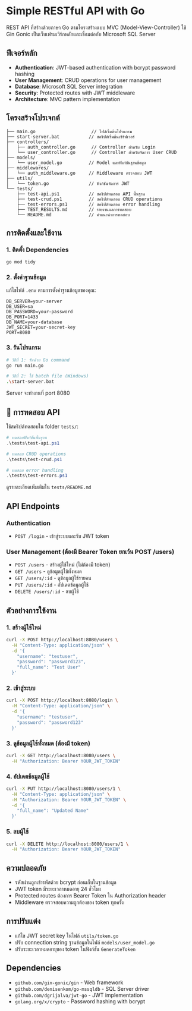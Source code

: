 # Simple RESTful API with Go

REST API ที่สร้างด้วยภาษา Go ตามโครงสร้างแบบ MVC (Model-View-Controller) ใช้ Gin Gonic เป็นเว็บเฟรมเวิร์กหลักและเชื่อมต่อกับ Microsoft SQL Server

## ฟีเจอร์หลัก

- **Authentication**: JWT-based authentication with bcrypt password hashing
- **User Management**: CRUD operations for user management
- **Database**: Microsoft SQL Server integration
- **Security**: Protected routes with JWT middleware
- **Architecture**: MVC pattern implementation

## โครงสร้างโปรเจกต์

```
├── main.go                     // ไฟล์เริ่มต้นโปรแกรม
├── start-server.bat           // สคริปต์เริ่มต้นเซิร์ฟเวอร์
├── controllers/
│   ├── auth_controller.go      // Controller สำหรับ Login
│   └── user_controller.go      // Controller สำหรับจัดการ User CRUD
├── models/
│   └── user_model.go          // Model และฟังก์ชันฐานข้อมูล
├── middlewares/
│   └── auth_middleware.go     // Middleware ตรวจสอบ JWT
├── utils/
│   └── token.go               // ฟังก์ชันจัดการ JWT
└── tests/
    ├── test-api.ps1           // สคริปต์ทดสอบ API พื้นฐาน
    ├── test-crud.ps1          // สคริปต์ทดสอบ CRUD operations
    ├── test-errors.ps1        // สคริปต์ทดสอบ error handling
    ├── TEST_RESULTS.md        // รายงานผลการทดสอบ
    └── README.md              // คำแนะนำการทดสอบ
```

## การติดตั้งและใช้งาน

### 1. ติดตั้ง Dependencies

```bash
go mod tidy
```

### 2. ตั้งค่าฐานข้อมูล

แก้ไขไฟล์ `.env` ตามการตั้งค่าฐานข้อมูลของคุณ:

```env
DB_SERVER=your-server
DB_USER=sa
DB_PASSWORD=your-password
DB_PORT=1433
DB_NAME=your-database
JWT_SECRET=your-secret-key
PORT=8080
```

### 3. รันโปรแกรม

```bash
# วิธีที่ 1: รันด้วย Go command
go run main.go

# วิธีที่ 2: ใช้ batch file (Windows)
.\start-server.bat
```

Server จะทำงานที่ port 8080

## 🧪 การทดสอบ API

ใช้สคริปต์ทดสอบใน folder `tests/`:

```powershell
# ทดสอบฟังก์ชันพื้นฐาน
.\tests\test-api.ps1

# ทดสอบ CRUD operations
.\tests\test-crud.ps1

# ทดสอบ error handling
.\tests\test-errors.ps1
```

ดูรายละเอียดเพิ่มเติมใน `tests/README.md`

## API Endpoints

### Authentication
- `POST /login` - เข้าสู่ระบบและรับ JWT token

### User Management (ต้องมี Bearer Token ยกเว้น POST /users)
- `POST /users` - สร้างผู้ใช้ใหม่ (ไม่ต้องมี token)
- `GET /users` - ดูข้อมูลผู้ใช้ทั้งหมด
- `GET /users/:id` - ดูข้อมูลผู้ใช้รายคน
- `PUT /users/:id` - อัปเดตข้อมูลผู้ใช้
- `DELETE /users/:id` - ลบผู้ใช้

## ตัวอย่างการใช้งาน

### 1. สร้างผู้ใช้ใหม่
```bash
curl -X POST http://localhost:8080/users \
  -H "Content-Type: application/json" \
  -d '{
    "username": "testuser",
    "password": "password123",
    "full_name": "Test User"
  }'
```

### 2. เข้าสู่ระบบ
```bash
curl -X POST http://localhost:8080/login \
  -H "Content-Type: application/json" \
  -d '{
    "username": "testuser",
    "password": "password123"
  }'
```

### 3. ดูข้อมูลผู้ใช้ทั้งหมด (ต้องมี token)
```bash
curl -X GET http://localhost:8080/users \
  -H "Authorization: Bearer YOUR_JWT_TOKEN"
```

### 4. อัปเดตข้อมูลผู้ใช้
```bash
curl -X PUT http://localhost:8080/users/1 \
  -H "Content-Type: application/json" \
  -H "Authorization: Bearer YOUR_JWT_TOKEN" \
  -d '{
    "full_name": "Updated Name"
  }'
```

### 5. ลบผู้ใช้
```bash
curl -X DELETE http://localhost:8080/users/1 \
  -H "Authorization: Bearer YOUR_JWT_TOKEN"
```

## ความปลอดภัย

- รหัสผ่านถูกเข้ารหัสด้วย bcrypt ก่อนเก็บในฐานข้อมูล
- JWT token มีระยะเวลาหมดอายุ 24 ชั่วโมง
- Protected routes ต้องการ Bearer Token ใน Authorization header
- Middleware ตรวจสอบความถูกต้องของ token ทุกครั้ง

## การปรับแต่ง

- แก้ไข JWT secret key ในไฟล์ `utils/token.go`
- ปรับ connection string ฐานข้อมูลในไฟล์ `models/user_model.go`
- ปรับระยะเวลาหมดอายุของ token ในฟังก์ชัน `GenerateToken`

## Dependencies

- `github.com/gin-gonic/gin` - Web framework
- `github.com/denisenkom/go-mssqldb` - SQL Server driver
- `github.com/dgrijalva/jwt-go` - JWT implementation
- `golang.org/x/crypto` - Password hashing with bcrypt

